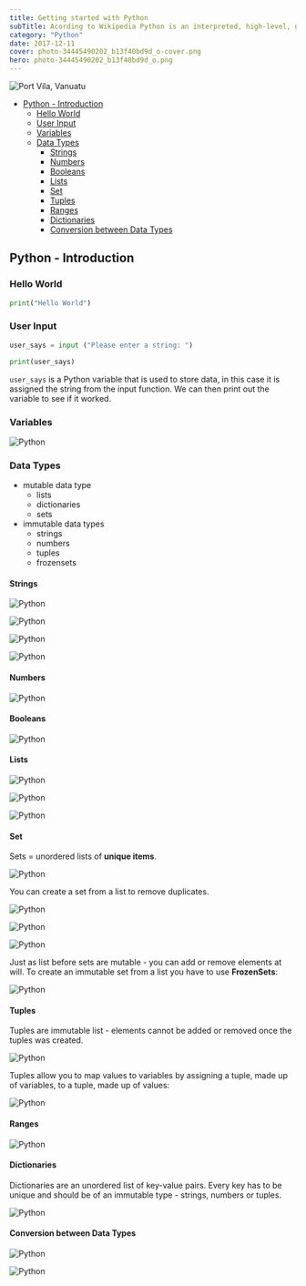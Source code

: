 ```yaml
---
title: Getting started with Python
subTitle: Acording to Wikipedia Python is an interpreted, high-level, general-purpose programming language. And looking around, it seems to be everywhere - Machine Learning, Artificial Intelligence, Big Data Analysis all the way to Web Dev and Dev Ops.
category: "Python"
date: 2017-12-11
cover: photo-34445490202_b13f40bd9d_o-cover.png
hero: photo-34445490202_b13f40bd9d_o.png
---
```



![Port Vila, Vanuatu](./photo-34445490202_b13f40bd9d_o.png)


<!-- TOC depthFrom:2 depthTo:4 -->

- [Python - Introduction](#python---introduction)
  - [Hello World](#hello-world)
  - [User Input](#user-input)
  - [Variables](#variables)
  - [Data Types](#data-types)
    - [Strings](#strings)
    - [Numbers](#numbers)
    - [Booleans](#booleans)
    - [Lists](#lists)
    - [Set](#set)
    - [Tuples](#tuples)
    - [Ranges](#ranges)
    - [Dictionaries](#dictionaries)
    - [Conversion between Data Types](#conversion-between-data-types)

<!-- /TOC -->


## Python - Introduction

### Hello World

```python
print("Hello World")
```

### User Input

```python
user_says = input ("Please enter a string: ")

print(user_says)
```

`user_says` is a Python variable that is used to store data, in this case it is assigned the string from the input function. We can then print out the variable to see if it worked.


### Variables

![Python](./python_01.png)


### Data Types

* mutable data type
    * lists
    * dictionaries
    * sets
*  immutable data types
   *  strings
   *  numbers
   *  tuples
   *  frozensets


#### Strings

![Python](./python_02.png)

![Python](./python_03.png)

![Python](./python_04.png)

![Python](./python_05.png)



#### Numbers

![Python](./python_06.png)



#### Booleans

![Python](./python_07.png)



#### Lists

![Python](./python_08.png)

![Python](./python_09.png)

![Python](./python_10.png)



#### Set

Sets = unordered lists of __unique items__.


![Python](./python_11.png)


You can create a set from a list to remove duplicates.


![Python](./python_12.png)


![Python](./python_13.png)


![Python](./python_14.png)


Just as list before sets are mutable - you can add or remove elements at will. To create an immutable set from a list you have to use __FrozenSets__:


![Python](./python_15.png)



#### Tuples

Tuples are immutable list - elements cannot be added or removed once the tuples was created.


![Python](./python_16.png)


Tuples allow you to map values to variables by assigning a tuple, made up of variables, to a tuple, made up of values:


![Python](./python_17.png)



#### Ranges


![Python](./python_18.png)



#### Dictionaries

Dictionaries are an unordered list of key-value pairs. Every key has to be unique and should be of an immutable type - strings, numbers or tuples.


![Python](./python_19.png)



#### Conversion between Data Types


![Python](./python_20.png)


![Python](./python_21.png)

